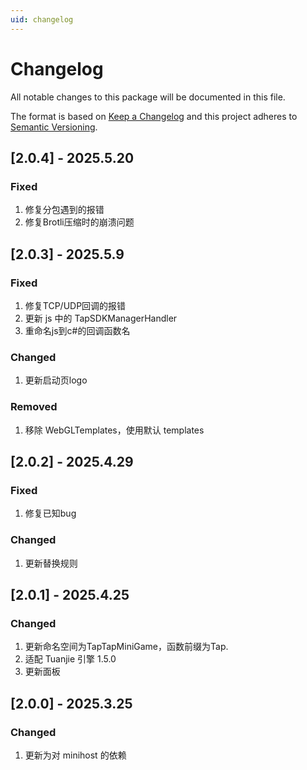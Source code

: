 ```yaml
---
uid: changelog
---
```

# Changelog
All notable changes to this package will be documented in this file.

The format is based on [Keep a Changelog](http://keepachangelog.com/en/1.0.0/)
and this project adheres to [Semantic Versioning](http://semver.org/spec/v2.0.0.html).


## [2.0.4] - 2025.5.20

### Fixed
1. 修复分包遇到的报错
2. 修复Brotli压缩时的崩溃问题

## [2.0.3] - 2025.5.9

### Fixed
1. 修复TCP/UDP回调的报错
2. 更新 js 中的 TapSDKManagerHandler
3. 重命名js到c#的回调函数名

### Changed
1. 更新启动页logo

### Removed
1. 移除 WebGLTemplates，使用默认 templates

## [2.0.2] - 2025.4.29

### Fixed
1. 修复已知bug

### Changed
1. 更新替换规则

## [2.0.1] - 2025.4.25

### Changed
1. 更新命名空间为TapTapMiniGame，函数前缀为Tap.
2. 适配 Tuanjie 引擎 1.5.0
3. 更新面板

## [2.0.0] - 2025.3.25

### Changed
1. 更新为对 minihost 的依赖
